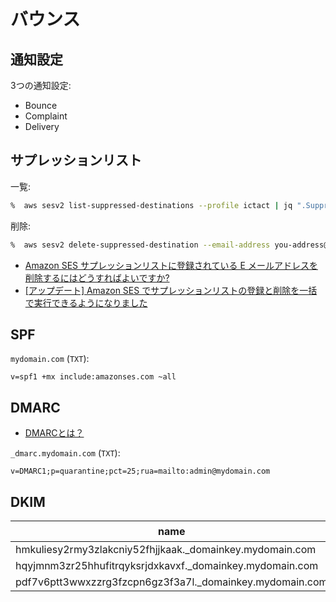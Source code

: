 # バウンス

## 通知設定

3つの通知設定:

- Bounce
- Complaint
- Delivery 


## サプレッションリスト

一覧:

~~~bash
%  aws sesv2 list-suppressed-destinations --profile ictact | jq ".SuppressedDestinationSummaries[].EmailAddress"
~~~

削除:

~~~bash
%  aws sesv2 delete-suppressed-destination --email-address you-address@docomo.ne.jp --profile ictact
~~~


- [Amazon SES サプレッションリストに登録されている E メールアドレスを削除するにはどうすればよいですか?](https://aws.amazon.com/jp/premiumsupport/knowledge-center/ses-remove-email-from-suppresion-list/)
- [[アップデート] Amazon SES でサプレッションリストの登録と削除を一括で実行できるようになりました](https://dev.classmethod.jp/articles/amazon-ses-suppression-list-bulk-import/)


## SPF

`mydomain.com` (`TXT`):

~~~
v=spf1 +mx include:amazonses.com ~all
~~~

## DMARC

- [DMARCとは？](https://sendgrid.kke.co.jp/blog/?p=3137)


`_dmarc.mydomain.com` (`TXT`):

~~~
v=DMARC1;p=quarantine;pct=25;rua=mailto:admin@mydomain.com
~~~

## DKIM

| **name**                                                 | **CNAME値**                                         |
| -------------------------------------------------------- | --------------------------------------------------- |
| hmkuliesy2rmy3zlakcniy52fhjjkaak._domainkey.mydomain.com | hmkuliesy2rmy3zlakcniy52fhjjkaak.dkim.amazonses.com |
| hqyjmnm3zr25hhufitrqyksrjdxkavxf._domainkey.mydomain.com | hqyjmnm3zr25hhufitrqyksrjdxkavxf.dkim.amazonses.com |
| pdf7v6ptt3wwxzzrg3fzcpn6gz3f3a7l._domainkey.mydomain.com | pdf7v6ptt3wwxzzrg3fzcpn6gz3f3a7l.dkim.amazonses.com |
